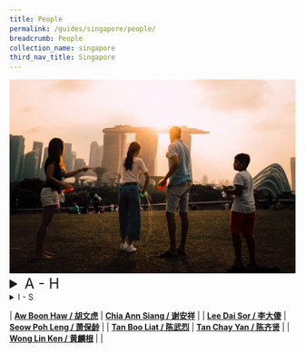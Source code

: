 ```yaml
---
title: People
permalink: /guides/singapore/people/
breadcrumb: People
collection_name: singapore
third_nav_title: Singapore
---
```

<img src="/images/category/people.jpg" alt="people banner" style="width:800px;" />

<style>
td {
  font-size: 25px
}
</style>



<details style= "font-size:25px">
  <summary>A - H</summary>
  <ul>
  <li><b><a href = "/guides/singapore/people/aw-boon-haw">Aw Boon Haw / 胡文虎</a></b></li>
  <li><b><a href = "/guides/singapore/people/cheang-hong-lim/">Cheang Hong Lim 章芳琳</a></b></li>
  <li><b><a href = "/guides/singapore/people/chen-jen-hao/">Chen Jen Hao 陈人浩</a></b></li>
  <li><b><a href = "/guides/singapore/people/chew-joo-chiat/">Chew Joo Chiat 周如切</a></b></li>
  <li><b><a href = "/guides/singapore/people/chia-ann-siang">Chia Ann Siang / 谢安祥</a></b></li>
  <li><b><a href = "/guides/singapore/people/chou-sing-chu/">Chou Sing Chu 周星衢</a></b></li>
  <li><b><a href = "/guides/singapore/people/chuang-chu-lin/">Chuang Chu Lin 庄竹林</a></b></li>
  </ul>
</details>
<details>
<summary>I - S</summary>
* [Koh Soh Goh 许甦吾](/guides/singapore/people/goh-siew-tin/)
* <a href = "/guides/singapore/people/lee-dai-sor">Lee Dai Sor / 李大傻</a><br>
* <a href = "/guides/singapore/people/seow-poh-leng">Seow Poh Leng / 萧保龄</a><br>
</details>
<p></p>

| [**Aw Boon Haw / 胡文虎**](/guides/singapore/people/aw-boon-haw) | [**Chia Ann Siang / 谢安祥**](/guides/singapore/people/chia-ann-siang) |
| [**Lee Dai Sor / 李大傻**](/guides/singapore/people/lee-dai-sor) | [**Seow Poh Leng / 萧保龄**](/guides/singapore/people/seow-poh-leng) |
| [**Tan Boo Liat / 陈武烈**](/guides/singapore/people/tan-boo-liat) | [**Tan Chay Yan / 陈齐贤**](/guides/singapore/people/tan-chay-yan) |
| [**Wong Lin Ken / 黄麟根**](/guides/singapore/people/wong-lin-ken) |  |
